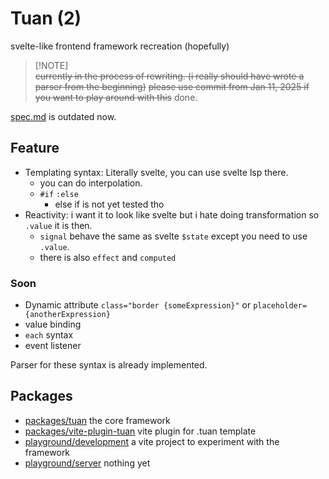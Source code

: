 
# Tuan (2)
svelte-like frontend framework recreation (hopefully)

>  [!NOTE]  
> ~~currently in the process of rewriting. (i really should have wrote a parser from the beginning)~~ 
> ~~please use commit from Jan 11, 2025 if you want to play around with this~~
> done.

[spec.md](packages/tuan/spec.md) is outdated now.

## Feature
- Templating syntax: Literally svelte, you can use svelte lsp there.
    -  you can do interpolation.
    - `#if` `:else`
        - else if is not yet tested tho
- Reactivity: i want it to look like svelte but i hate doing transformation so `.value` it is then. 
    - `signal` behave the same as svelte `$state` except you need to use `.value`.
    - there is also `effect` and `computed`

### Soon
- Dynamic attribute `class="border {someExpression}"` or `placeholder={anotherExpression}` 
- value binding
- `each` syntax
- event listener 

Parser for these syntax is already implemented.  


## Packages
- [packages/tuan](packages/tuan) the core framework
- [packages/vite-plugin-tuan](packages/vite-plugin-tuan) vite plugin for .tuan template 
- [playground/development](playground/development) a vite project to experiment with the framework
- [playground/server](playground/server) nothing yet
